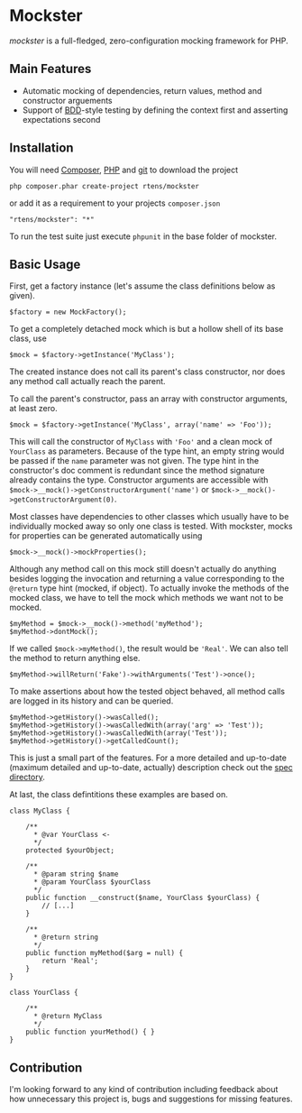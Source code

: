 # Mockster #

*mockster* is a full-fledged, zero-configuration mocking framework for PHP.

## Main Features ##

- Automatic mocking of dependencies, return values, method and constructor arguements
- Support of [BDD]-style testing by defining the context first and asserting expectations second

[BDD]: http://de.wikipedia.org/wiki/Behavior_Driven_Development

## Installation ##

You will need [Composer], [PHP] and [git] to download the project

    php composer.phar create-project rtens/mockster

or add it as a requirement to your projects `composer.json`

    "rtens/mockster": "*"
	
To run the test suite just execute `phpunit` in the base folder of mockster.

[Composer]: http://getcomposer.org/download/
[PHP]: http://php.net/downloads.php
[git]: http://git-scm.com/downloads

## Basic Usage ##

First, get a factory instance (let's assume the class definitions below as given).

	$factory = new MockFactory();
	
To get a completely detached mock which is but a hollow shell of its base class, use

	$mock = $factory->getInstance('MyClass');
	
The created instance does not call its parent's class constructor, nor does any method call actually reach the parent. 

To call the parent's constructor, pass an array with constructor arguments, at least zero.

	$mock = $factory->getInstance('MyClass', array('name' => 'Foo'));
	
This will call the constructor of `MyClass` with `'Foo'` and a clean mock of `YourClass` as parameters. Because of the type hint, an empty string would be passed if the `name` parameter was not given. The type hint in the constructor's doc comment is redundant since the method signature already contains the type. Constructor arguments are accessible with `$mock->__mock()->getConstructorArgument('name')` or `$mock->__mock()->getConstructorArgument(0)`.

Most classes have dependencies to other classes which usually have to be individually mocked away so only one class is tested. With mockster, mocks for properties can be generated automatically using

	$mock->__mock()->mockProperties();
	
Although any method call on this mock still doesn't actually do anything besides logging the invocation and returning a value corresponding to the `@return` type hint (mocked, if object). To actually invoke the methods of the mocked class, we have to tell the mock which methods we want not to be mocked.

	$myMethod = $mock->__mock()->method('myMethod');
	$myMethod->dontMock();
	
If we called `$mock->myMethod()`, the result would be `'Real'`. We can also tell the method to return anything else.

	$myMethod->willReturn('Fake')->withArguments('Test')->once();
	
To make assertions about how the tested object behaved, all method calls are logged in its history and can be queried.

	$myMethod->getHistory()->wasCalled();
	$myMethod->getHistory()->wasCalledWith(array('arg' => 'Test'));
	$myMethod->getHistory()->wasCalledWith(array('Test'));
	$myMethod->getHistory()->getCalledCount();

This is just a small part of the features. For a more detailed and up-to-date (maximum detailed and up-to-date, actually) description check out the [spec directory][spec].
	
At last, the class defintitions these examples are based on.

	class MyClass {
		
		/**
		  * @var YourClass <-
	      */
		protected $yourObject;
		
		/**
		  * @param string $name
		  * @param YourClass $yourClass
		  */
		public function __construct($name, YourClass $yourClass) {
			// [...]
		}

		/**
		  * @return string
		  */
		public function myMethod($arg = null) {
			return 'Real';
		}
	}

	class YourClass {

		/**
		  * @return MyClass
		  */
		public function yourMethod() { }
	}

[spec]: https://github.com/rtens/mockster/tree/master/spec/rtens/mockster/

## Contribution ##

I'm looking forward to any kind of contribution including feedback about how unnecessary this project is, bugs and suggestions for missing features.